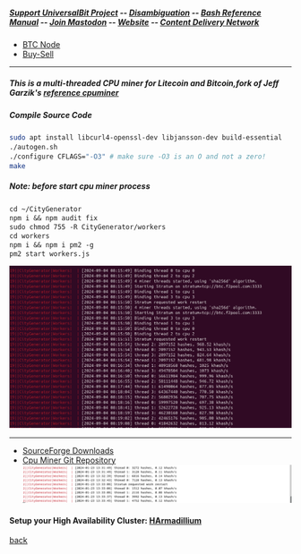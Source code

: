 ##### [Support UniversalBit Project](https://github.com/universalbit-dev/universalbit-dev/tree/main/support) -- [Disambiguation](https://en.wikipedia.org/wiki/Wikipedia:Disambiguation) -- [Bash Reference Manual](https://www.gnu.org/software/bash/manual/html_node/index.html) -- [Join Mastodon](https://mastodon.social/invite/wTHp2hSD) -- [Website](https://www.universalbit.it/) -- [Content Delivery Network](https://universalbitcdn.it/)


* [BTC Node](https://github.com/universalbit-dev/universalbit-dev/tree/main/blockchain/bitcoin)
* [Buy-Sell](https://github.com/universalbit-dev/gekko-m4-globular-cluster/blob/master/README.md)

---
##### This is a multi-threaded CPU miner for Litecoin and Bitcoin,fork of Jeff Garzik's [reference cpuminer](https://github.com/pooler/cpuminer/releases)
##### Compile Source Code 

```bash
sudo apt install libcurl4-openssl-dev libjansson-dev build-essential
./autogen.sh
./configure CFLAGS="-O3" # make sure -O3 is an O and not a zero!
make
```

##### Note: before start cpu miner process
```
cd ~/CityGenerator
npm i && npm audit fix
sudo chmod 755 -R CityGenerator/workers
cd workers
npm i && npm i pm2 -g
pm2 start workers.js
```
<img src="https://github.com/universalbit-dev/CityGenerator/blob/master/workers/CpuMiner_CityGenerator_Workers.png" width="auto"></img>

---
* [SourceForge Downloads](https://sourceforge.net/projects/cpuminer/files/)
* [Cpu Miner Git Repository](https://github.com/pooler/cpuminer)
![CityGenerator](https://github.com/universalbit-dev/CityGenerator/blob/master/workers/citygenerator-workers.png "citygenerator")

#### Setup your High Availability Cluster: [HArmadillium](https://github.com/universalbit-dev/armadillium/blob/main/HArmadillium.md)

[back](./)
